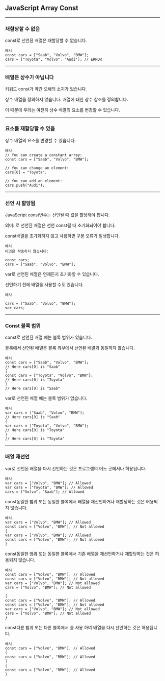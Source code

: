 ## JavaScript Array Const

---

### 재할당할 수 없음

const로 선언된 배열은 재할당할 수 없습니다.

    예시
    const cars = ["Saab", "Volvo", "BMW"];
    cars = ["Toyota", "Volvo", "Audi"]; // ERROR

---

### 배열은 상수가 아닙니다

키워드 const가 약간 오해의 소지가 있습니다.

상수 배열을 정의하지 않습니다. 배열에 대한 상수 참조를 정의합니다.

이 때문에 우리는 여전히 상수 배열의 요소를 변경할 수 있습니다.

---

### 요소를 재할당할 수 있음

상수 배열의 요소를 변경할 수 있습니다.

    예시
    // You can create a constant array:
    const cars = ["Saab", "Volvo", "BMW"];

    // You can change an element:
    cars[0] = "Toyota";

    // You can add an element:
    cars.push("Audi");

---

### 선언 시 할당됨

JavaScript const변수는 선언될 때 값을 할당해야 합니다.

의미: 로 선언된 배열은 선언 const될 때 초기화되어야 합니다.

const배열을 초기화하지 않고 사용하면 구문 오류가 발생합니다.

    예시
    이것은 작동하지 않습니다:

    const cars;
    cars = ["Saab", "Volvo", "BMW"];

var로 선언된 배열은 언제든지 초기화할 수 있습니다.

선언하기 전에 배열을 사용할 수도 있습니다.

    예시

    cars = ["Saab", "Volvo", "BMW"];
    var cars;

---

### Const 블록 범위

const로 선언된 배열 에는 블록 범위가 있습니다.

블록에서 선언된 배열은 블록 외부에서 선언된 배열과 동일하지 않습니다.

    예시
    const cars = ["Saab", "Volvo", "BMW"];
    // Here cars[0] is "Saab"
    {
    const cars = ["Toyota", "Volvo", "BMW"];
    // Here cars[0] is "Toyota"
    }
    // Here cars[0] is "Saab"

var로 선언된 배열 에는 블록 범위가 없습니다.

    예시
    var cars = ["Saab", "Volvo", "BMW"];
    // Here cars[0] is "Saab"
    {
    var cars = ["Toyota", "Volvo", "BMW"];
    // Here cars[0] is "Toyota"
    }
    // Here cars[0] is "Toyota"

---

### 배열 재선언

var로 선언된 배열을 다시 선언하는 것은 프로그램의 어느 곳에서나 허용됩니다.

    예시
    var cars = ["Volvo", "BMW"]; // Allowed
    var cars = ["Toyota", "BMW"]; // Allowed
    cars = ["Volvo", "Saab"]; // Allowed

const동일한 범위 또는 동일한 블록에서 배열을 재선언하거나 재할당하는 것은 허용되지 않습니다.

    예시
    var cars = ["Volvo", "BMW"]; // Allowed
    const cars = ["Volvo", "BMW"]; // Not allowed
    {
    var cars = ["Volvo", "BMW"]; // Allowed
    const cars = ["Volvo", "BMW"]; // Not allowed
    }

const동일한 범위 또는 동일한 블록에서 기존 배열을 재선언하거나 재할당하는 것은 허용되지 않습니다.

    예시
    const cars = ["Volvo", "BMW"]; // Allowed
    const cars = ["Volvo", "BMW"]; // Not allowed
    var cars = ["Volvo", "BMW"]; // Not allowed
    cars = ["Volvo", "BMW"]; // Not allowed

    {
    const cars = ["Volvo", "BMW"]; // Allowed
    const cars = ["Volvo", "BMW"]; // Not allowed
    var cars = ["Volvo", "BMW"]; // Not allowed
    cars = ["Volvo", "BMW"]; // Not allowed
    }

const다른 범위 또는 다른 블록에서 를 사용 하여 배열을 다시 선언하는 것은 허용됩니다.

    예시
    const cars = ["Volvo", "BMW"]; // Allowed
    {
    const cars = ["Volvo", "BMW"]; // Allowed
    }
    {
    const cars = ["Volvo", "BMW"]; // Allowed
    }
